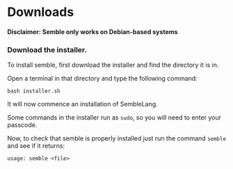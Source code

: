 # Downloads

#### Disclaimer: Semble only works on Debian-based systems

<h3><a download="install.sh">Download the installer.</a></h3>

To install semble, first <a download="install.sh">download the installer</a> and find the directory it is in.

Open a terminal in that directory and type the following command:

```
bash installer.sh
```

It will now commence an installation of SembleLang.

Some commands in the installer run as `sudo`, so you will need to enter your passcode.

Now, to check that semble is properly installed just run the command `semble` and see if it returns:

```
usage: semble <file>
```